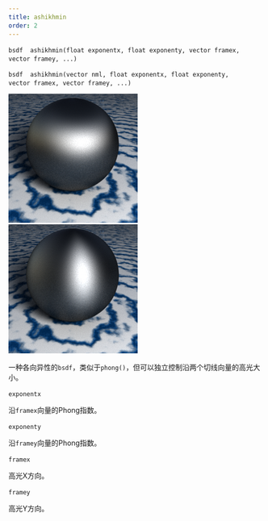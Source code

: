 ```yaml
---
title: ashikhmin
order: 2
---
```


`bsdf  ashikhmin(float exponentx, float exponenty, vector framex, vector framey, ...)`

`bsdf  ashikhmin(vector nml, float exponentx, float exponenty, vector framex, vector framey, ...)`

![](../_static/rendering/ashikhmin1.png)
![](../_static/rendering/ashikhmin2.png)

一种各向异性的`bsdf`，类似于`phong()`，但可以独立控制沿两个切线向量的高光大小。

`exponentx`

沿`framex`向量的Phong指数。

`exponenty`

沿`framey`向量的Phong指数。

`framex`

高光X方向。

`framey`

高光Y方向。